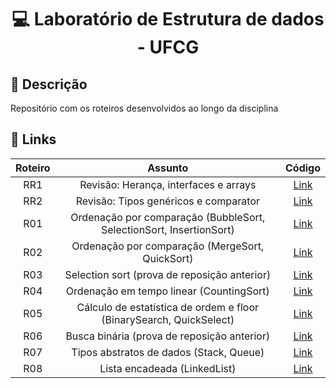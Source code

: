 <h1 align="center">
  <p> 💻 Laboratório de Estrutura de dados - UFCG </p>
</h1>

## 📝 Descrição

Repositório com os roteiros desenvolvidos ao longo da disciplina

## 🔗 Links

Roteiro | Assunto | Código
:--: | :--: | :--:
RR1  | Revisão: Herança, interfaces e arrays | [Link](roteiros-revisao/RR1-01)
RR2  | Revisão: Tipos genéricos e comparator | [Link](roteiros-revisao/RR2-01)
R01  | Ordenação por comparação (BubbleSort, SelectionSort, InsertionSort) | [Link](R01-Rot-SimpleSorting-Bidirectional-Bubble)
R02  | Ordenação por comparação (MergeSort, QuickSort) | [Link](R02-01-Rot-RecursiveSorting-Quick3-Merge)
R03  | Selection sort (prova de reposição anterior) | [Link](R03-01-Rot-Order-statistics-selection)
R04  | Ordenação em tempo linear (CountingSort) | [Link](R04-01-Rot-LinearSorting-Countingsort)
R05  | Cálculo de estatística de ordem e floor (BinarySearch, QuickSelect) | [Link](R05-Rot-KLargestQuickSelectFloor)
R06  | Busca binária (prova de reposição anterior) | [Link](R06-01-Rot-BinarySearch-Raiz)
R07  | Tipos abstratos de dados (Stack, Queue) | [Link](R07-01-Rot-TAD-Linear)
R08  | Lista encadeada (LinkedList) | [Link](R08-Rot-Linked-List)

